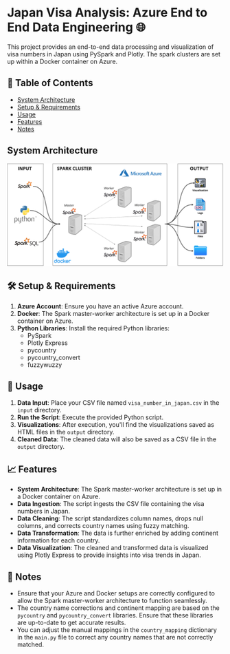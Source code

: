 # Japan Visa Analysis: Azure End to End Data Engineering 🌐
This project provides an end-to-end data processing and visualization of visa numbers in Japan using PySpark and Plotly. The spark clusters are set up within a Docker container on Azure.

## 📝 Table of Contents
- [System Architecture](#system-architecture)
- [Setup & Requirements](#-setup--requirements)
- [Usage](#-usage)
- [Features](#-features)
- [Notes](#-notes)


## System Architecture
![System Architecture](assets/Sparkcluster_architecture.png)

## 🛠 Setup & Requirements
1. **Azure Account**: Ensure you have an active Azure account.
2. **Docker**: The Spark master-worker architecture is set up in a Docker container on Azure.
3. **Python Libraries**: Install the required Python libraries:
   - PySpark
   - Plotly Express
   - pycountry
   - pycountry_convert
   - fuzzywuzzy

## 🚀 Usage
1. **Data Input**: Place your CSV file named `visa_number_in_japan.csv` in the `input` directory.
2. **Run the Script**: Execute the provided Python script.
3. **Visualizations**: After execution, you'll find the visualizations saved as HTML files in the `output` directory.
4. **Cleaned Data**: The cleaned data will also be saved as a CSV file in the `output` directory.

## 📈 Features
- **System Architecture**: The Spark master-worker architecture is set up in a Docker container on Azure.
- **Data Ingestion**: The script ingests the CSV file containing the visa numbers in Japan.
- **Data Cleaning**: The script standardizes column names, drops null columns, and corrects country names using fuzzy matching.
- **Data Transformation**: The data is further enriched by adding continent information for each country.
- **Data Visualization**: The cleaned and transformed data is visualized using Plotly Express to provide insights into visa trends in Japan.

## 📝 Notes
- Ensure that your Azure and Docker setups are correctly configured to allow the Spark master-worker architecture to function seamlessly.
- The country name corrections and continent mapping are based on the `pycountry` and `pycountry_convert` libraries. Ensure that these libraries are up-to-date to get accurate results.
- You can adjust the manual mappings in the `country_mapping` dictionary in the `main.py` file to correct any country names that are not correctly matched.

